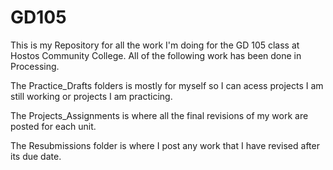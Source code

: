 # GD105
This is my Repository for all the work I'm doing for the GD 105 class at Hostos Community College. 
All of the following work has been done in Processing. 

The Practice_Drafts folders is mostly for myself so I can acess projects I am still working or projects I am practicing. 

The Projects_Assignments is where all the final revisions of my work are posted for each unit. 

The Resubmissions folder is where I post any work that I have revised after its due date. 
